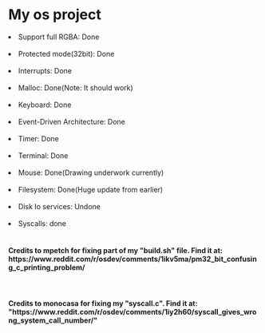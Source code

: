 <h1>My os project</h1>

<li>Support full RGBA: Done</li><br>
<li>Protected mode(32bit): Done</li><br>
<li>Interrupts: Done</li><br>
<li>Malloc: Done(Note: It should work)</li><br>
<li>Keyboard: Done</li><br>
<li>Event-Driven Architecture: Done</li><br>
<li>Timer: Done</li><br>
<li>Terminal: Done</li><br>
<li>Mouse: Done(Drawing underwork currently)</li><br>
<li>Filesystem: Done(Huge update from earlier)</li><br>
<li>Disk Io services: Undone</li><br>
<li>Syscalls: done</li><br>

<h4>Credits to mpetch for fixing part of my "build.sh" file. Find it at: https://www.reddit.com/r/osdev/comments/1ikv5ma/pm32_bit_confusing_c_printing_problem/</h4><br>
<h4>Credits to monocasa for fixing my "syscall.c". Find it at: "https://www.reddit.com/r/osdev/comments/1iy2h60/syscall_gives_wrong_system_call_number/"</h4>

